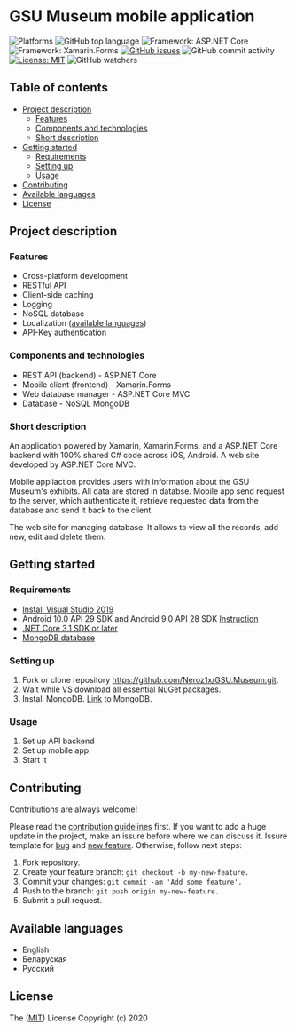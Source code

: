 # GSU Museum mobile application


![Platforms](https://img.shields.io/badge/Platforms-iOS%2FAndroid-green)
![GitHub top language](https://img.shields.io/github/languages/top/Neroz1x/GSU.Museum)
![Framework: ASP.NET Core](https://img.shields.io/badge/Framework-ASP.NET%20Core-blue)
![Framework: Xamarin.Forms](https://img.shields.io/badge/Framework-Xamarin.Forms-blue)
[![GitHub issues](https://img.shields.io/github/issues-raw/Neroz1x/GSU.Museum)](https://github.com/Neroz1x/GSU.Museum/issues)
![GitHub commit activity](https://img.shields.io/github/commit-activity/m/Neroz1x/GSU.Museum)
[![License: MIT](https://img.shields.io/badge/License-MIT-yellow.svg)](https://opensource.org/licenses/MIT)
![GitHub watchers](https://img.shields.io/github/watchers/Neroz1x/GSU.Museum?label=Watch&style=social)


## Table of contents

* [Project description](#project-description)
  * [Features](#features)
  * [Components and technologies](#components-and-technologies)
  * [Short description](#short-description)
* [Getting started](#getting-started)
  * [Requirements](#requirements)
  * [Setting up](#setting-up)
  * [Usage](#usage)
* [Contributing](#contributing)
* [Available languages](#available-languages)
* [License](#license)


## Project description


### Features

* Cross-platform development
* RESTful API
* Client-side caching
* Logging
* NoSQL database
* Localization ([available languages](#available-languages))
* API-Key authentication


### Components and technologies

- REST API (backend) - ASP.NET Core
- Mobile client (frontend) - Xamarin.Forms
- Web database manager - ASP.NET Core MVC
- Database - NoSQL MongoDB


### Short description

An application powered by Xamarin, Xamarin.Forms, and a ASP.NET Core backend with 100% shared C# code across iOS, Android. A web site developed by ASP.NET Core MVC.


Mobile appliaction provides users with information about the GSU Museum's exhibits. All data are stored in databse. Mobile app send request to the server, which authenticate it, retrieve requested data from the database and send it back to the client.


The web site for managing database. It allows to view all the records, add new, edit and delete them.


## Getting started


### Requirements

- [Install Visual Studio 2019](https://visualstudio.microsoft.com/en/downloads/)
- Android 10.0 API 29 SDK and Android 9.0 API 28 SDK [Instruction](https://docs.microsoft.com/en-us/xamarin/android/get-started/installation/android-sdk?tabs=windows)
- [.NET Core 3.1 SDK or later](https://dotnet.microsoft.com/download/dotnet-core/3.1)
- [MongoDB database](https://www.mongodb.com/try/download/community)


### Setting up

1) Fork or clone repository https://github.com/Neroz1x/GSU.Museum.git.
2) Wait while VS download all essential NuGet packages.
3) Install MongoDB. [Link](https://www.mongodb.com/try/download/community) to MongoDB.


### Usage

1. Set up API backend
2. Set up mobile app
2. Start it


## Contributing

Contributions are always welcome! 

Please read the [contribution guidelines](https://github.com/Neroz1x/GSU.Museum/blob/master/contributing.md) first.
If you want to add a huge update in the project, make an issure before where we can discuss it. Issure template for [bug](https://github.com/Neroz1x/GSU.Museum/blob/master/.github/ISSUE_TEMPLATE/bug_report.md) and [new feature](https://github.com/Neroz1x/GSU.Museum/blob/master/.github/ISSUE_TEMPLATE/feature_request.md). Otherwise, follow next steps:
1) Fork repository.
2) Create your feature branch: ```git checkout -b my-new-feature.```
3) Commit your changes: ```git commit -am 'Add some feature'.```
4) Push to the branch: ```git push origin my-new-feature.```
5) Submit a pull request.

## Available languages

* English
* Беларуская
* Русский

## License

The ([MIT](https://choosealicense.com/licenses/mit/)) License Copyright (c) 2020
